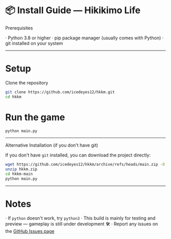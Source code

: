 # 📦 Install Guide — Hikikimo Life

Prerequisites

· Python 3.8 or higher
· pip package manager (usually comes with Python)
· git installed on your system

---

# Setup

Clone the repository

```bash
git clone https://github.com/icedeyes12/hkkm.git
cd hkkm
```

# Run the game

```bash
python main.py
```

---

Alternative Installation (if you don't have git)

If you don't have `git` installed, you can download the project directly:

```bash
wget https://github.com/icedeyes12/hkkm/archive/refs/heads/main.zip -O hkkm.zip
unzip hkkm.zip
cd hkkm-main
python main.py
```

---

# Notes

· If `python` doesn't work, try `python3`
· This build is mainly for testing and preview — gameplay is still under development 🛠️
· Report any issues on the [GitHub Issues page](https://github.com/icedeyes12/hkkm/issues)
